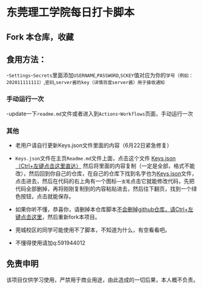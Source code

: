 # 东莞理工学院每日打卡脚本

## Fork 本仓库，收藏


## 食用方法：


-`Settings`-`Secrets`里面添加`USERNAME`,`PASSWORD`,`SCKEY`值对应为你的`学号（例如：202011111111）`,`密码`,`server酱的key（详情百度server酱）用于接收通知`

### 手动运行一次
-update一下`readme.md`文件或者进入到`Actions`-`Workflows`页面，手动运行一次  

### 其他
- 老用户请自行更新Keys.json文件里面的内容（6月22日紧急修复） 

- `Keys.json`文件在主页`Readme.md`文件上面，点击这个文件 [Keys.json（Ctrl+左键点击这里直达）](https://github.com/mimiranda0111/covidqqqq/blob/main/Keys.json) 然后将里面的内容复制（一定是全部，格式不能改），然后回到你自己的仓库，在自己的仓库下找到名字也为[Keys.json](https://github.com)文件，点击进去，然后在代码的右上角有一个图标`一支笔`点击它就能修改代码，先把代码全部删掉，再将刚刚复制到的内容粘贴进去，然后往下翻页，找到一个绿色按钮，点击就能保存。

- 如果你听不懂，恭喜你，请删掉本仓库脚本[不会删掉github仓库，请Ctrl+左键点击这里](https://jingyan.baidu.com/article/a378c960f8bae8b3282830f1.html)，然后重新fork本项目。

- 莞城校区的同学可能使用不了脚本，不知道为什么，有空看看吧。

- 不懂得使用请加q:591944012

## 免责申明
    
该项目仅供学习使用，严禁用于商业用途，由此造成的一切后果，本人概不负责。
